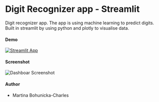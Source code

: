 # Digit Recognizer app - Streamlit
Digit recognizer app. The app is using machine learning to predict digits. Built in streamlit by using python and plotly to visualise data.

#### Demo
[![Streamlit App](https://static.streamlit.io/badges/streamlit_badge_white.svg)]()

#### Screenshot

![Dashboar Screenshot](https://github.com/mBohunickaCharles/streamlit_Digit_Recognizer_app/blob/main/Digit_Recognizer.png)

#### Author

- Martina Bohunicka-Charles
